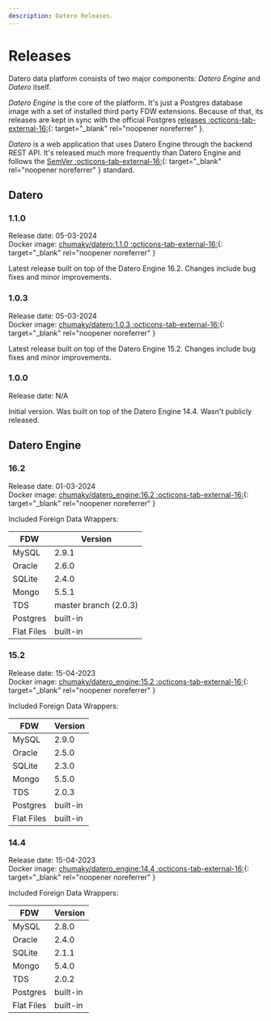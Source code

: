 ```yaml
---
description: Datero Releases.
---
```


# Releases
Datero data platform consists of two major components: _Datero Engine_ and _Datero_ itself.

_Datero Engine_ is the core of the platform.
It's just a Postgres database image with a set of installed third party FDW extensions.
Because of that, its releases are kept in sync with the official Postgres [releases :octicons-tab-external-16:](https://www.postgresql.org/docs/current/release.html){: target="_blank" rel="noopener noreferrer" }.

_Datero_ is a web application that uses Datero Engine through the backend REST API.
It's released much more frequently than Datero Engine and follows the [SemVer :octicons-tab-external-16:](https://semver.org/){: target="_blank" rel="noopener noreferrer" } standard.


## Datero
### 1.1.0
Release date: 05-03-2024  
Docker image: [chumaky/datero:1.1.0 :octicons-tab-external-16:](https://hub.docker.com/r/chumaky/datero/tags?page=1&name=1.1.0){: target="_blank" rel="noopener noreferrer" }

Latest release built on top of the Datero Engine 16.2.
Changes include bug fixes and minor improvements.


### 1.0.3
Release date: 05-03-2024  
Docker image: [chumaky/datero:1.0.3 :octicons-tab-external-16:](https://hub.docker.com/r/chumaky/datero/tags?page=1&name=1.0.3){: target="_blank" rel="noopener noreferrer" }

Latest release built on top of the Datero Engine 15.2.
Changes include bug fixes and minor improvements.

### 1.0.0
Release date: N/A  

Initial version. Was built on top of the Datero Engine 14.4.
Wasn't publicly released.


## Datero Engine

### 16.2
Release date: 01-03-2024  
Docker image: [chumaky/datero_engine:16.2 :octicons-tab-external-16:](https://hub.docker.com/r/chumaky/datero_engine/tags?page=1&name=16.2){: target="_blank" rel="noopener noreferrer" }

Included Foreign Data Wrappers:

FDW|Version
-|-
MySQL|2.9.1
Oracle|2.6.0
SQLite|2.4.0
Mongo|5.5.1
TDS|master branch (2.0.3)
Postgres|built-in
Flat Files|built-in


### 15.2
Release date: 15-04-2023  
Docker image: [chumaky/datero_engine:15.2 :octicons-tab-external-16:](https://hub.docker.com/r/chumaky/datero_engine/tags?page=1&name=15.2){: target="_blank" rel="noopener noreferrer" }

Included Foreign Data Wrappers:

FDW|Version
-|-
MySQL|2.9.0
Oracle|2.5.0
SQLite|2.3.0
Mongo|5.5.0
TDS|2.0.3
Postgres|built-in
Flat Files|built-in


### 14.4
Release date: 15-04-2023  
Docker image: [chumaky/datero_engine:14.4 :octicons-tab-external-16:](https://hub.docker.com/r/chumaky/datero_engine/tags?page=1&name=14.4){: target="_blank" rel="noopener noreferrer" }

Included Foreign Data Wrappers:

FDW|Version
-|-
MySQL|2.8.0
Oracle|2.4.0
SQLite|2.1.1
Mongo|5.4.0
TDS|2.0.2
Postgres|built-in
Flat Files|built-in

